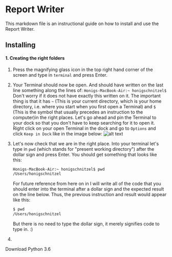 # Report Writer
This markdown file is an instructional guide on how to install and use the Report Writer.

## Installing 

#### 1. Creating the right folders
  
  1. Press the magnifying glass icon in the top right hand corner of the screen and type in `terminal` and press Enter. 
   
  2. Your Terminal should now be open. And should have written on the last line something along the lines of: 
  `Honigs-MacBook-Air:~ honigschnitzel$` Don't worry if it does not have exactly this written on it. The important thing 
  is that it has `~` (This is your current directory, which is your home directory, i.e. where you start when you first
  open a Terminal) and `$` (This is the symbol that usually precedes an instruction to the computer)in the right places.
   Let's go ahead and pin the Terminal to your dock so that you don't have to keep searching for it to open it. 
  Right click on your open Terminal in the dock and go to `Options` and click `Keep in Dock` like in the image below: 
  ![alt text](https://cms-assets.tutsplus.com/uploads/users/53/posts/23318/image/pinterminaltodock.png
   "Adding Terminal to the Dock")
  
  3. Let's now check that we are in the right place. Into your terminal let's type in `pwd` (which stands for "present 
  working directory") after the dollar sign and 
  press Enter. You should get something that looks like this:

        ```bash
        Honigs-MacBook-Air:~ honigschnitzel$ pwd
        /Users/honigschnitzel
        ```
     For future reference from here on in I will write all of the code that you should enter into the terminal after a 
     dollar sign and the expected result on the line below. Thus, the previous instruction and result would appear like this:
     
        ```bash
        $ pwd
        /Users/honigschnitzel
        ```
      But there is no need to type the dollar sign, it merely signifies code to type in. :)
      
  4. 
  
Download Python 3.6


